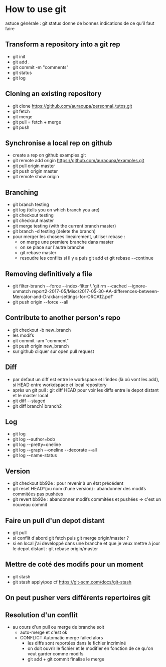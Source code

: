 # How to use git

astuce générale : git status donne de bonnes indications de ce qu'il faut faire

## Transform a repository into a git rep

  * git init
  * git add .
  * git commit -m "comments"
  * git status 
  * git log
  
## Cloning an existing repository

  * git clone https://github.com/auraoupa/personnal_tutos.git
  * git fetch
  * git merge
  * git pull = fetch + merge
  * git push
  
## Synchronise a local rep on github

  * create a rep on github examples.git
  * git remote add origin https://github.com/auraoupa/examples.git 
  * git pull origin master 
  * git push origin master
  * git remote show origin
  
## Branching

  * git branch testing
  * git log (tells you on which branch you are)
  * git checkout testing
  * git checkout master
  * git merge testing (with the current branch master)
  * git branch -d testing (delete the branch)
  * pour merger les chosees lineairement, utiliser rebase :
     * on merge une premiere branche dans master
     * on se place sur l'autre branche
     * git rebase master
     * resoudre les conflits si il y a puis git add et git rebase --continue

## Removing definitively a file
  * git filter-branch --force --index-filter \ 'git rm --cached --ignore-unmatch report2-2017-05/Misc/2017-05-30-AA-differences-between-Mercator-and-Drakkar-settings-for-ORCA12.pdf'
  * git push origin --force --all
  
  
## Contribute to another person's repo

  * git checkout -b new_branch
  * les modifs
  * git commit -am "comment"
  * git push origin new_branch
  * sur github cliquer sur open pull request
  
## Diff
  * par defaut un diff est entre le workspace et l'index (là où vont les add), si HEAD entre workdspace et local repository
  * après un git pull : git diff HEAD pour voir les diffs entre le depot distant et le master local
  * git diff --staged
  * git diff branch1 branch2
  
## Log

  * git log
  * git log --author=bob
  * git log --pretty=oneline
  * git log --graph --oneline --decorate --all
  * git log --name-status

## Version
  * git checkout bb92e :  pour revenir à un état précédent
  * git reset HEAD^(ou nom d'une version) :  abandonner des modifs commitées pas pushées
  * git revert bb92e : abandonner modifs commitées et pushées => c'est un nouveau commit
  
## Faire un pull d'un depot distant
  * git pull
  * si conflit d'abord git fetch puis git merge origin/master ?
  * si en local j'ai developpé dans une branche et que je veux mettre à jour le depot distant : git rebase origin/master  
  
## Mettre de coté des modifs pour un moment
  * git stash
  * git stash apply/pop cf https://git-scm.com/docs/git-stash

## On peut pusher vers différents repertoires git

## Resolution d'un conflit
  * au cours d'un pull ou merge de branche soit 
      * auto-merge et c'est ok
      * CONFLICT Automatic merge failed alors 
        * les diffs sont reportées dans le fichier incriminé
        * on doit ouvrir le fichier et le modifier en fonction de ce qu'on veut garder comme modifs
        * git add + git commit finalise le merge
      
  
